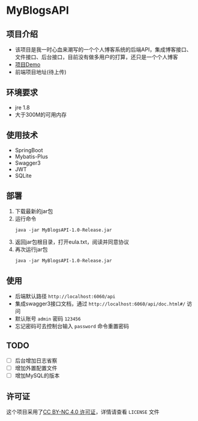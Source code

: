 # MyBlogsAPI

## 项目介绍
- 该项目是我一时心血来潮写的一个个人博客系统的后端API，集成博客接口、文件接口、后台接口，目前没有做多用户的打算，还只是一个个人博客
- [项目Demo](https://blog.zhenxuna.cn/)
- 前端项目地址(待上传)

## 环境要求
- jre 1.8
- 大于300M的可用内存

## 使用技术
- SpringBoot
- Mybatis-Plus
- Swagger3
- JWT
- SQLite

## 部署
1. 下载最新的jar包
2. 运行命令
    ```shell
    java -jar MyBlogsAPI-1.0-Release.jar
    ```
3. 返回jar包根目录，打开eula.txt，阅读并同意协议
4. 再次运行jar包
    ```shell
    java -jar MyBlogsAPI-1.0-Release.jar
    ```
   
## 使用
- 后端默认路径 `http://localhost:6060/api` 
- 集成swagger3接口文档，通过  `http://localhost:6060/api/doc.html#/` 访问
- 默认账号 `admin` 密码 `123456`
- 忘记密码可去控制台输入 `password` 命令重置密码

## TODO
- [ ] 后台增加日志省察
- [ ] 增加外置配置文件
- [ ] 增加MySQL的版本

## 许可证
这个项目采用了[CC BY-NC 4.0 许可证](LICENSE)，详情请查看 `LICENSE` 文件